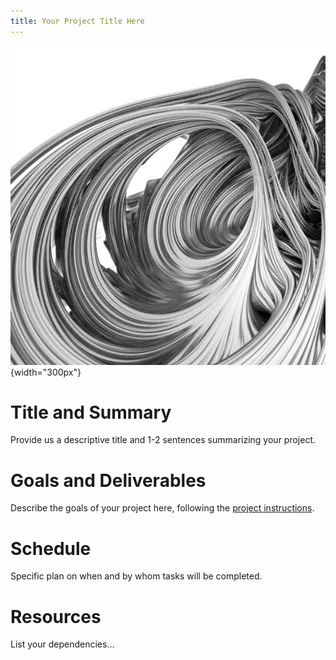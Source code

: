 ```yaml
---
title: Your Project Title Here
---
```


![Put a nice picture here](images/demo.jpg){width="300px"}

# Title and Summary

Provide us a descriptive title and 1-2 sentences summarizing your project.

# Goals and Deliverables

Describe the goals of your project here, following the
[project instructions](https://lgg.epfl.ch/teaching/ICG2020/icg_lectures/2020_project_instructions).

# Schedule

Specific plan on when and by whom tasks will be completed.

# Resources

List your dependencies...
